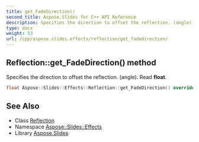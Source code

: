 ```yaml
---
title: get_FadeDirection()
second_title: Aspose.Slides for C++ API Reference
description: Specifies the direction to offset the reflection. (angle). Read float.
type: docs
weight: 53
url: /cpp/aspose.slides.effects/reflection/get_fadedirection/
---
```

## Reflection::get_FadeDirection() method


Specifies the direction to offset the reflection. (angle). Read **float**.

```cpp
float Aspose::Slides::Effects::Reflection::get_FadeDirection() override
```

## See Also

* Class [Reflection](./)
* Namespace [Aspose::Slides::Effects](../)
* Library [Aspose.Slides](../../)